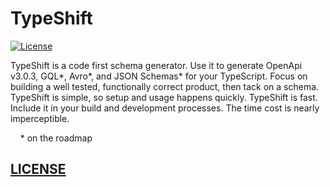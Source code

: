 # TypeShift
[![License](http://img.shields.io/:license-mit-blue.svg?style=flat)](https://opensource.org/licenses/MIT)

TypeShift is a code first schema generator. Use it to generate OpenApi v3.0.3, GQL*, Avro*, and JSON Schemas* for your TypeScript. Focus on building a well tested, functionally correct product, then tack on a schema. TypeShift is simple, so setup and usage happens quickly. TypeShift is fast. Include it in your build and development processes. The time cost is nearly imperceptible.

&nbsp;&nbsp;&nbsp;&nbsp;* on the roadmap

## [LICENSE](LICENSE)